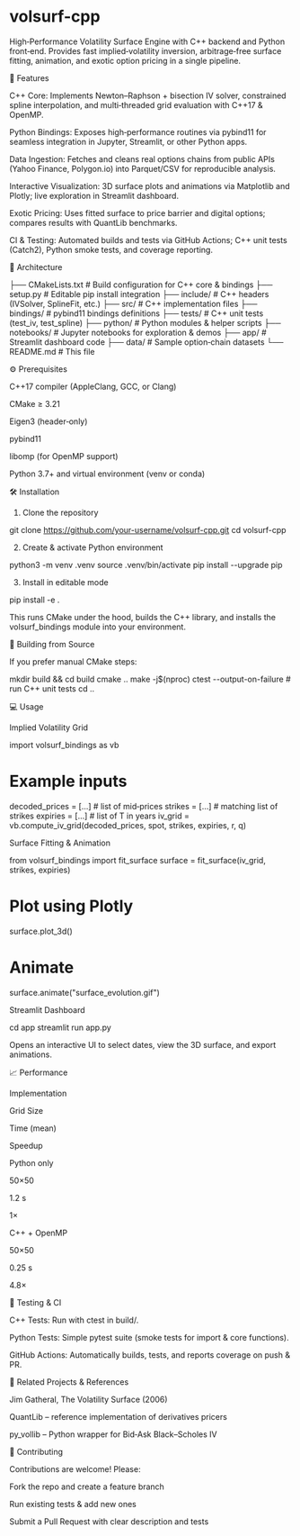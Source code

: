 # volsurf-cpp

High‑Performance Volatility Surface Engine with C++ backend and Python front‑end. Provides fast implied‑volatility inversion, arbitrage‑free surface fitting, animation, and exotic option pricing in a single pipeline.

🚀 Features

C++ Core: Implements Newton–Raphson + bisection IV solver, constrained spline interpolation, and multi‑threaded grid evaluation with C++17 & OpenMP.

Python Bindings: Exposes high‑performance routines via pybind11 for seamless integration in Jupyter, Streamlit, or other Python apps.

Data Ingestion: Fetches and cleans real options chains from public APIs (Yahoo Finance, Polygon.io) into Parquet/CSV for reproducible analysis.

Interactive Visualization: 3D surface plots and animations via Matplotlib and Plotly; live exploration in Streamlit dashboard.

Exotic Pricing: Uses fitted surface to price barrier and digital options; compares results with QuantLib benchmarks.

CI & Testing: Automated builds and tests via GitHub Actions; C++ unit tests (Catch2), Python smoke tests, and coverage reporting.

📐 Architecture

├── CMakeLists.txt         # Build configuration for C++ core & bindings
├── setup.py               # Editable pip install integration
├── include/               # C++ headers (IVSolver, SplineFit, etc.)
├── src/                   # C++ implementation files
├── bindings/              # pybind11 bindings definitions
├── tests/                 # C++ unit tests (test_iv, test_spline)
├── python/                # Python modules & helper scripts
├── notebooks/             # Jupyter notebooks for exploration & demos
├── app/                   # Streamlit dashboard code
├── data/                  # Sample option‑chain datasets
└── README.md              # This file

⚙️ Prerequisites

C++17 compiler (AppleClang, GCC, or Clang)

CMake ≥ 3.21

Eigen3 (header‑only)

pybind11

libomp (for OpenMP support)

Python 3.7+ and virtual environment (venv or conda)

🛠 Installation

1. Clone the repository

git clone https://github.com/your-username/volsurf-cpp.git
cd volsurf-cpp

2. Create & activate Python environment

python3 -m venv .venv
source .venv/bin/activate
pip install --upgrade pip

3. Install in editable mode

pip install -e .

This runs CMake under the hood, builds the C++ library, and installs the volsurf_bindings module into your environment.

🔨 Building from Source

If you prefer manual CMake steps:

mkdir build && cd build
cmake ..
make -j$(nproc)
ctest --output-on-failure    # run C++ unit tests
cd ..

💻 Usage

Implied Volatility Grid

import volsurf_bindings as vb
# Example inputs
decoded_prices = [...]       # list of mid‑prices
strikes =  [...]             # matching list of strikes
expiries = [...]             # list of T in years
iv_grid = vb.compute_iv_grid(decoded_prices, spot, strikes, expiries, r, q)

Surface Fitting & Animation

from volsurf_bindings import fit_surface
surface = fit_surface(iv_grid, strikes, expiries)
# Plot using Plotly
surface.plot_3d()
# Animate
surface.animate("surface_evolution.gif")

Streamlit Dashboard

cd app
streamlit run app.py

Opens an interactive UI to select dates, view the 3D surface, and export animations.

📈 Performance

Implementation

Grid Size

Time (mean)

Speedup

Python only

50×50

1.2 s

1×

C++ + OpenMP

50×50

0.25 s

4.8×

🧪 Testing & CI

C++ Tests: Run with ctest in build/.

Python Tests: Simple pytest suite (smoke tests for import & core functions).

GitHub Actions: Automatically builds, tests, and reports coverage on push & PR.

🔗 Related Projects & References

Jim Gatheral, The Volatility Surface (2006)

QuantLib – reference implementation of derivatives pricers

py_vollib – Python wrapper for Bid‑Ask Black–Scholes IV

🤝 Contributing

Contributions are welcome! Please:

Fork the repo and create a feature branch

Run existing tests & add new ones

Submit a Pull Request with clear description and tests

